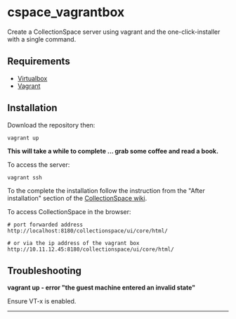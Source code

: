 cspace_vagrantbox
=================

Create a CollectionSpace server using vagrant and the one-click-installer with a single command.

Requirements
------------

- [Virtualbox](https://www.virtualbox.org)
- [Vagrant](https://www.vagrantup.com)

Installation
------------

Download the repository then:

```
vagrant up
```

**This will take a while to complete ... grab some coffee and read a book.**

To access the server:

```
vagrant ssh
```

To the complete the installation follow the instruction from the "After installation" section of the [CollectionSpace wiki](http://wiki.collectionspace.org/display/DOC/Automated+installer+for+CollectionSpace+4.1).

To access CollectionSpace in the browser:

```
# port forwarded address
http://localhost:8180/collectionspace/ui/core/html/

# or via the ip address of the vagrant box
http://10.11.12.45:8180/collectionspace/ui/core/html/
```

Troubleshooting
---------------

**vagrant up - error "the guest machine entered an invalid state"**

Ensure VT-x is enabled.

---
